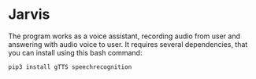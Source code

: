 # Jarvis
The program works as a voice assistant, recording audio from user and answering with audio voice to user.
It requires several dependencies, that you can install using this bash command:
```bash
pip3 install gTTS speechrecognition
```